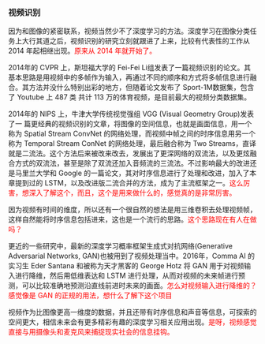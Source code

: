 
### 视频识别

因为和图像的紧密联系，视频当然少不了深度学习的方法。深度学习在图像分类任务上大行其道之后，视频识别的研究立刻就跟进了上来，比较有代表性的工作从 2014 年起相继出现。<span style="color:red;">原来从 2014 年就开始了。</span>

2014年的 CVPR 上，斯坦福大学的 Fei-Fei Li组发表了一篇视频识别的论文。其基本思路是用视频中的多帧作为输入，再通过不同的顺序和方式将多帧信息进行融合。其方法并没什么特别出彩的地方，但随着论文发布了 Sport-1M数据集，包含了 Youtube 上 487 类 共计 113 万的体育视频，是目前最大的视频分类数据集。

2014年的 NIPS 上，牛津大学传统视觉强组 VGG (Visual Geometry Group)发表了一 篇更经典的视频识别的文章，将图像的空间信息，也就是画面信息，用一个称为 Spatial Stream ConvNet 的网络处理，而视频中帧之间的时序信息用另一个称为 Temporal Stream ConNet 的网络处理，最后融合称为 Two Streams，直译就是二流法。这个方法后来被改来改去，发展出了更深网络的双流法，以及更炫融合方式的双流法，甚至是除了双流还加入音频流的三流法。不过影响最大的改进还是马里兰大学和 Google 的一篇论文，其对时序信息进行了处理和改进，加入了本章提到过的 LSTM，以及改进版二流合并的方法，成为了主流框架之一。<span style="color:red;">这么厉害，想深入了解这个，而且，这个是用来做什么的，感觉真的是非常厉害。</span>

因为视频有时间的维度，所以还有一个很自然的想法是用三维卷积去处理视频帧，这样自然能将时序信息包括进来，这也是一个流行的思路。<span style="color:red;">这个思路现在有人在做吗？</span>

更近的一些研究中，最新的深度学习概率框架生成式对抗网络(Generative Adversarial Networks, GAN)也被用到了视频处理当中。2016年，Comma AI 的实习生 Eder Santana 和被称为天才黑客的 George Hotz 将 GAN 用于对视频输入进行降维，然后用低维表达和 LSTM 进行处理，从而对视频的未来帧进行预测，可以比较准确地预测沿直线前进时未来的画面。<span style="color:red;">怎么对视频输入进行降维的？感觉像是 GAN 的正规的用法，想什么了解下这个项目</span>

视频作为比图像更高一维度的数据，并且还带有时序信息和声音等信息，可探索的空间更大，相信未来会有更多精彩有趣的深度学习相关应用出现。<span style="color:red;">是呀，视频感觉直接与用摄像头和麦克风来捕捉现实社会的信息挂钩。</span>

